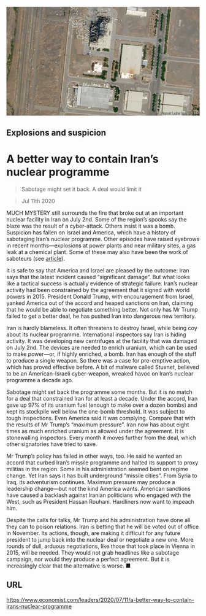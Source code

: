 ![](./images/20200711_LDP010.jpg)

## Explosions and suspicion

# A better way to contain Iran’s nuclear programme

> Sabotage might set it back. A deal would limit it

> Jul 11th 2020

MUCH MYSTERY still surrounds the fire that broke out at an important nuclear facility in Iran on July 2nd. Some of the region’s spooks say the blaze was the result of a cyber-attack. Others insist it was a bomb. Suspicion has fallen on Israel and America, which have a history of sabotaging Iran’s nuclear programme. Other episodes have raised eyebrows in recent months—explosions at power plants and near military sites, a gas leak at a chemical plant. Some of these may also have been the work of saboteurs (see [article](https://www.economist.com//middle-east-and-africa/2020/07/09/what-to-make-of-a-series-of-odd-explosions-in-iran)).

It is safe to say that America and Israel are pleased by the outcome: Iran says that the latest incident caused “significant damage”. But what looks like a tactical success is actually evidence of strategic failure. Iran’s nuclear activity had been constrained by the agreement that it signed with world powers in 2015. President Donald Trump, with encouragement from Israel, yanked America out of the accord and heaped sanctions on Iran, claiming that he would be able to negotiate something better. Not only has Mr Trump failed to get a better deal, he has pushed Iran into dangerous new territory.

Iran is hardly blameless. It often threatens to destroy Israel, while being coy about its nuclear programme. International inspectors say Iran is hiding activity. It was developing new centrifuges at the facility that was damaged on July 2nd. The devices are needed to enrich uranium, which can be used to make power—or, if highly enriched, a bomb. Iran has enough of the stuff to produce a single weapon. So there was a case for pre-emptive action, which has proved effective before. A bit of malware called Stuxnet, believed to be an American-Israeli cyber-weapon, wreaked havoc on Iran’s nuclear programme a decade ago.

Sabotage might set back the programme some months. But it is no match for a deal that constrained Iran for at least a decade. Under the accord, Iran gave up 97% of its uranium fuel (enough to make over a dozen bombs) and kept its stockpile well below the one-bomb threshold. It was subject to tough inspections. Even America said it was complying. Compare that with the results of Mr Trump’s “maximum pressure”. Iran now has about eight times as much enriched uranium as allowed under the agreement. It is stonewalling inspectors. Every month it moves further from the deal, which other signatories have tried to save.

Mr Trump’s policy has failed in other ways, too. He said he wanted an accord that curbed Iran’s missile programme and halted its support to proxy militias in the region. Some in his administration seemed bent on regime change. Yet Iran says it has built underground “missile cities”. From Syria to Iraq, its adventurism continues. Maximum pressure may produce a leadership change—but not the kind America wants. American sanctions have caused a backlash against Iranian politicians who engaged with the West, such as President Hassan Rouhani. Hardliners now want to impeach him.

Despite the calls for talks, Mr Trump and his administration have done all they can to poison relations. Iran is betting that he will be voted out of office in November. Its actions, though, are making it difficult for any future president to jump back into the nuclear deal or negotiate a new one. More rounds of dull, arduous negotiations, like those that took place in Vienna in 2015, will be needed. They would not grab headlines like a sabotage campaign, nor would they produce a perfect agreement. But it is increasingly clear that the alternative is worse. ■

## URL

https://www.economist.com/leaders/2020/07/11/a-better-way-to-contain-irans-nuclear-programme
